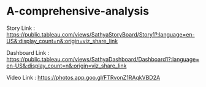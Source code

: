 # A-comprehensive-analysis

Story  Link : https://public.tableau.com/views/SathyaStoryBoard/Story1?:language=en-US&:display_count=n&:origin=viz_share_link

Dashboard Link : https://public.tableau.com/views/SathyaDashboard/Dashboard1?:language=en-US&:display_count=n&:origin=viz_share_link

Video Link :  https://photos.app.goo.gl/FTRvonZ1RAqkVBD2A

